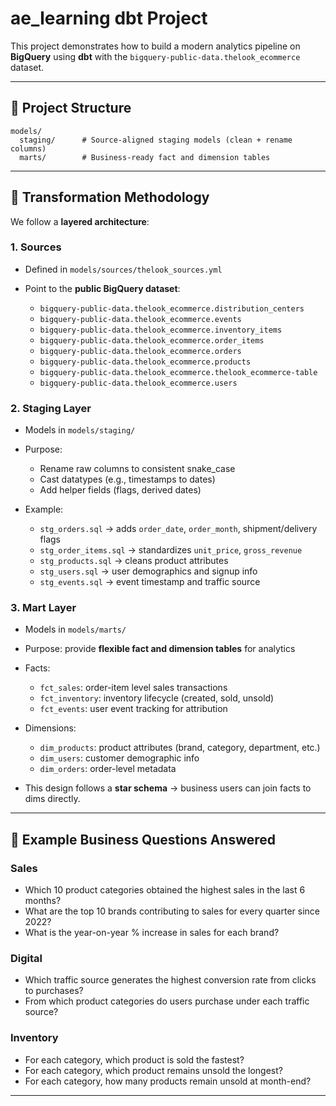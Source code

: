 # ae\_learning dbt Project

This project demonstrates how to build a modern analytics pipeline on **BigQuery** using **dbt** with the `bigquery-public-data.thelook_ecommerce` dataset.

---

## 📂 Project Structure

```
models/
  staging/      # Source-aligned staging models (clean + rename columns)
  marts/        # Business-ready fact and dimension tables
```

---

## 🔄 Transformation Methodology

We follow a **layered architecture**:

### 1. **Sources**

* Defined in `models/sources/thelook_sources.yml`
* Point to the **public BigQuery dataset**:

  * `bigquery-public-data.thelook_ecommerce.distribution_centers`
  * `bigquery-public-data.thelook_ecommerce.events`
  * `bigquery-public-data.thelook_ecommerce.inventory_items`
  * `bigquery-public-data.thelook_ecommerce.order_items`
  * `bigquery-public-data.thelook_ecommerce.orders`
  * `bigquery-public-data.thelook_ecommerce.products`
  * `bigquery-public-data.thelook_ecommerce.thelook_ecommerce-table`
  * `bigquery-public-data.thelook_ecommerce.users`

### 2. **Staging Layer**

* Models in `models/staging/`
* Purpose:

  * Rename raw columns to consistent snake\_case
  * Cast datatypes (e.g., timestamps to dates)
  * Add helper fields (flags, derived dates)
* Example:

  * `stg_orders.sql` → adds `order_date`, `order_month`, shipment/delivery flags
  * `stg_order_items.sql` → standardizes `unit_price`, `gross_revenue`
  * `stg_products.sql` → cleans product attributes
  * `stg_users.sql` → user demographics and signup info
  * `stg_events.sql` → event timestamp and traffic source

### 3. **Mart Layer**

* Models in `models/marts/`
* Purpose: provide **flexible fact and dimension tables** for analytics
* Facts:

  * `fct_sales`: order-item level sales transactions
  * `fct_inventory`: inventory lifecycle (created, sold, unsold)
  * `fct_events`: user event tracking for attribution
* Dimensions:

  * `dim_products`: product attributes (brand, category, department, etc.)
  * `dim_users`: customer demographic info
  * `dim_orders`: order-level metadata
* This design follows a **star schema** → business users can join facts to dims directly.

---

## 🌟 Example Business Questions Answered

### Sales

* Which 10 product categories obtained the highest sales in the last 6 months?
* What are the top 10 brands contributing to sales for every quarter since 2022?
* What is the year-on-year % increase in sales for each brand?

### Digital

* Which traffic source generates the highest conversion rate from clicks to purchases?
* From which product categories do users purchase under each traffic source?

### Inventory

* For each category, which product is sold the fastest?
* For each category, which product remains unsold the longest?
* For each category, how many products remain unsold at month-end?

---
